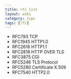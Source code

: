 ```yaml
---
title: rfc list
layout: wiki
category: tips
tags: [rfc]
---
```


* RFC793 TCP
* RFC1945 HTTP1.0
* RFC2616 HTTP1.1
* RFC2818 HTTP OVER TLS
* RFC3875 CGI
* RFC5246 TLS Protocol
* RFC5280 Certificate X.509
* RFC7540 HTTP2.0
